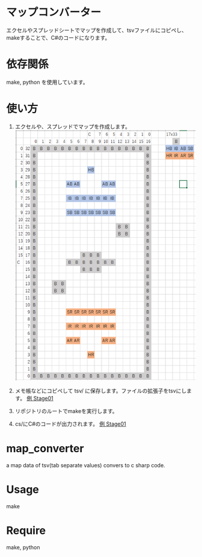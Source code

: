 # マップコンバーター
エクセルやスプレッドシートでマップを作成して、tsvファイルにコピペし、makeすることで、C#のコードになります。

# 依存関係
make, python を使用しています。

# 使い方
1. エクセルや、スプレッドでマップを作成します。
![Stage01](doc/Stage01.png) 

1. メモ帳などにコピペして tsv/ に保存します。ファイルの拡張子をtsvにします。
[例 Stage01](tsv/Stage01.tsv)

1. リポジトリのルートでmakeを実行します。
1. cs/にC#のコードが出力されます。
[例 Stage01](doc/Stage01.cs)





# map_converter
a map data of tsv(tab separate values) convers to c sharp code.


# Usage
make

# Require
make, python


